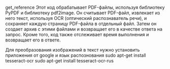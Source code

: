 get_reference
Этот код обрабатывает PDF-файлы, используя библиотеку PyPDF и библиотеку pdf2image. 
Он считывает PDF-файл, извлекает из него текст, используя OCR (оптический распознаватель речи), 
и сохраняет каждую страницу PDF-файла в отдельный файл. Затем он создает архив с этими файлами 
и возвращает его в качестве ответа на запрос. Кроме того, код также отслеживает время выполнения 
и возвращает его в ответе.

Для преобразования изображений в текст нужно установить приложения от google и язык распознования 
sudo apt-get install tesseract-ocr
sudo apt-get install tesseract-ocr-rus